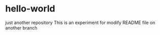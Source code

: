# hello-world
just another repository
This is an experiment for modify README file on another branch
